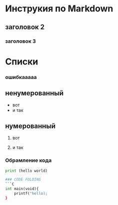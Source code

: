 # Инструкия по Markdown 

## заголовок 2

### заголовок 3


# Списки

### ошибкааааа
## ненумерованный
* вот
* и так
## нумерованный

1. вот

2. и так

### Обрамление кода
```python
print (hello world)

### CODE FOLDING
```C
int main(void){
    printf("hello);
}
```
